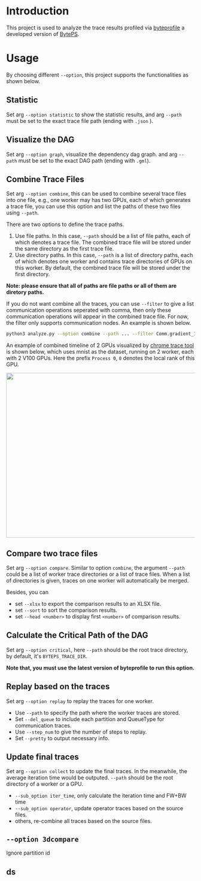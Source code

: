 # Introduction

This project is used to analyze the trace results profiled via [byteprofile](https://github.com/joapolarbear/byteps) a developed version of [BytePS](https://github.com/bytedance/byteps).

# Usage
By choosing different `--option`, this project supports the functionalities as shown below.

## Statistic
Set arg `--option statistic` to show the statistic results, and arg `--path` must be set to the exact trace file path (ending with `.json` ).

## Visualize the DAG
Set arg `--option graph`, visualize the dependency dag graph. and arg `--path` must be set to the exact DAG path (ending with `.gml`).

## Combine Trace Files
Set arg `--option combine`, this can be used to combine several trace files into one file, e.g., one worker may has two GPUs, each of which generates a trace file, you can use this option and list the paths of these two files using `--path`.

There are two options to define the trace paths.

1. Use file paths. In this case, `--path` should be a list of file paths, each of which denotes a trace file. The combined trace file will be stored under the same directory as the first trace file.
2. Use directory paths. In this case, `--path` is a list of directory paths, each of which denotes one worker and contains trace directories of GPUs on this worker. By default, the combined trace file will be stored under the first directory.

**Note: please ensure that all of paths are file paths or all of them are diretory paths.**


If you do not want combine all the traces, you can use `--filter` to give a list communication operations seperated with comma, then only these communication operations will appear in the combined trace file. For now, the filter only supports communication nodes.  An example is shown below.

```bash
python3 analyze.py --option combine --path ... --filter Comm.gradient_1,Comm.gradient_2
```


An example of combined timeline of 2 GPUs visualized by [chrome trace tool](chrome://tracing/) is shown below, which uses mnist as the dataset, running on 2 worker, each with 2 V100 GPUs. Here the prefix `Process 0`, `0` denotes the local rank of this GPU.

<img src="https://user-images.githubusercontent.com/17765864/68109805-764b5780-ff26-11e9-86ac-17d85394f8cf.png" width="720" height="440">

## Compare two trace files
Set arg `--option compare`. Similar to option `combine`, the argument `--path` could be a list of worker trace directories or a list of trace files. When a list of directories is given, traces on one worker will automatically be merged.

Besides, you can 
* set `--xlsx` to export the comparison results to an XLSX file.
* set `--sort` to sort the comparison results.
* set `--head <number>` to display first `<number>` of comparison results.


## Calculate the Critical Path of the DAG
Set arg `--option critical`, here `--path` should be the root trace directory, by default, it's `BYTEPS_TRACE_DIR`. 

**Note that, you must use the latest version of byteprofile to run this option.**

## Replay based on the traces
Set arg `--option replay` to replay the traces for one worker. 
* Use `--path` to specify the path where the worker traces are stored.
* Set `--del_queue` to include each partition and QueueType for communication traces.
* Use `--step_num` to give the number of steps to replay.
* Set `--pretty` to output necessary info.

## Update final traces
Set arg `--option collect` to update the final traces. In the meanwhile, the average iteration time would be outputed. `--path` should be the root directory of a worker or a GPU.
* `--sub_option iter_time`, only calculate the iteration time and FW+BW time
* `--sub_option operator`, update operator traces based on the source files.
* others, re-combine all traces based on the source files.

## `--option 3dcompare`
Ignore partition id

## ds
